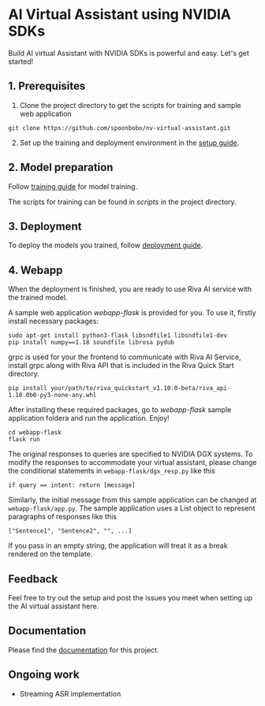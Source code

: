 # AI Virtual Assistant using NVIDIA SDKs

Build AI virtual Assistant with NVIDIA SDKs is powerful and easy. Let's get started!

## 1. Prerequisites

1. Clone the project directory to get the scripts for training and sample web application
```
git clone https://github.com/spoonbobo/nv-virtual-assistant.git
```
2. Set up the training and deployment environment in the [setup guide](https://nvsa-virtualassistant.readthedocs.io/en/latest/prereq.html).

## 2. Model preparation

Follow [training guide](https://nvsa-virtualassistant.readthedocs.io/en/latest/training.html) for model training. 

The scripts for training can be found in *scripts* in the project directory.

## 3. Deployment

To deploy the models you trained, follow [deployment guide](https://nvsa-virtualassistant.readthedocs.io/en/latest/deploy.html).

## 4. Webapp

When the deployment is finished, you are ready to use Riva AI service with the trained model. 

A sample web application *webapp-flask* is provided for you. To use it, firstly install necessary packages:

```
sudo apt-get install python3-flask libsndfile1 libsndfile1-dev 
pip install numpy==1.18 soundfile librosa pydub
```

grpc is used for your the frontend to communicate with Riva AI Service, install grpc along with Riva API that is included in the Riva Quick Start directory.

```
pip install your/path/to/riva_quickstart_v1.10.0-beta/riva_api-1.10.0b0-py3-none-any.whl
```

After installing these required packages, go to *webapp-flask* sample application foldera and run the application. Enjoy!
```
cd webapp-flask
flask run
```

The original responses to queries are specified to NVIDIA DGX systems. To modify the responses to accommodate your virtual assistant, please change the conditional statements in <code>webapp-flask/dgx_resp.py</code> like this

```
if query == intent: return [message]
```

Similarly, the initial message from this sample application can be changed at <code>webapp-flask/app.py</code>. The sample application uses a List object to represent paragraphs of responses like this

```
["Sentence1", "Sentence2", "", ...]
```

If you pass in an empty string, the application will treat it as a break rendered on the template.

## Feedback
Feel free to try out the setup and post the issues you meet when setting up the AI virtual assistant here.

## Documentation
Please find the [documentation](https://nvsa-virtualassistant.readthedocs.io/en/latest/) for this project.

## Ongoing work
* Streaming ASR implementation
